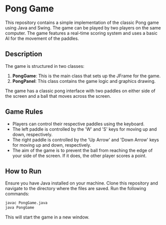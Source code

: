 # Pong Game

This repository contains a simple implementation of the classic Pong game using Java and Swing. The game can be played by two players on the same computer. The game features a real-time scoring system and uses a basic AI for the movement of the paddles.

## Description

The game is structured in two classes:

1. **PongGame**: This is the main class that sets up the JFrame for the game.
2. **PongPanel**: This class contains the game logic and graphics drawing.

The game has a classic pong interface with two paddles on either side of the screen and a ball that moves across the screen. 

## Game Rules

- Players can control their respective paddles using the keyboard.
- The left paddle is controlled by the 'W' and 'S' keys for moving up and down, respectively.
- The right paddle is controlled by the 'Up Arrow' and 'Down Arrow' keys for moving up and down, respectively.
- The aim of the game is to prevent the ball from reaching the edge of your side of the screen. If it does, the other player scores a point.

## How to Run

Ensure you have Java installed on your machine. Clone this repository and navigate to the directory where the files are saved. Run the following commands:

```bash
javac PongGame.java
java PongGame
```

This will start the game in a new window.
